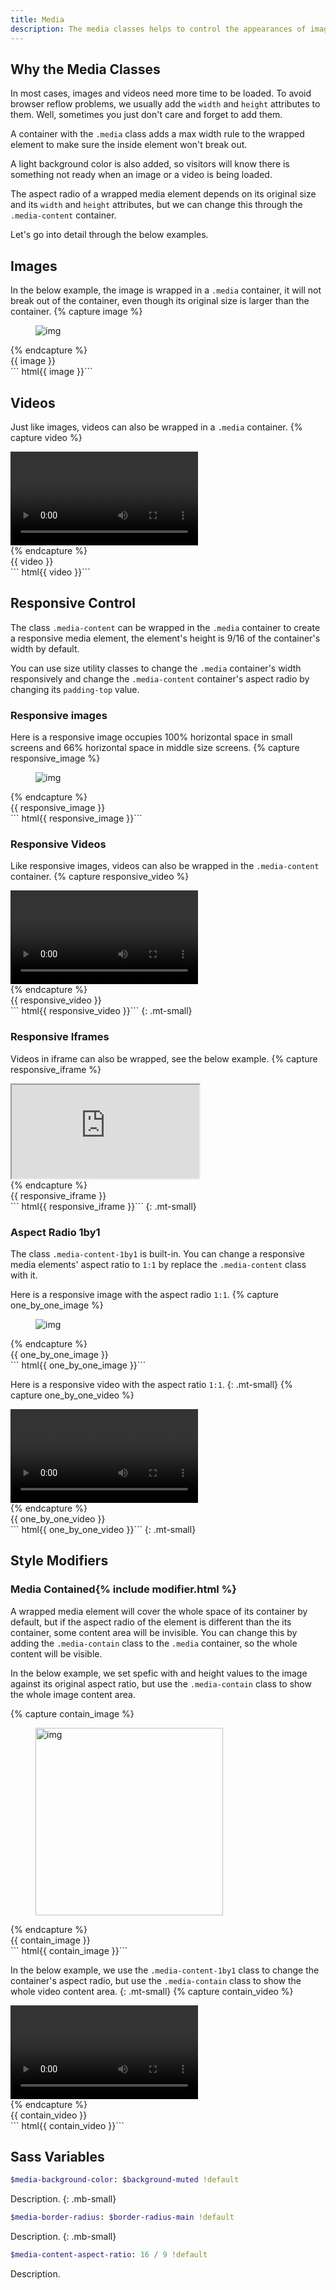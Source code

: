```yaml
---
title: Media
description: The media classes helps to control the appearances of images and videos easily.
---
```



## Why the Media Classes
In most cases, images and videos need more time to be loaded. To avoid browser reflow problems, we usually add the `width` and `height` attributes to them. Well, sometimes you just don't care and forget to add them.

A container with the `.media` class adds a max width rule to the wrapped element to make sure the inside element won't break out.

A light background color is also added, so visitors will know there is something not ready when an image or a video is being loaded.

The aspect radio of a wrapped media element depends on its original size and its `width` and `height` attributes, but we can change this through the `.media-content` container.

Let's go into detail through the below examples.

## Images
In the below example, the image is wrapped in a `.media` container, it will not break out of the container, even though its original size is larger than the container.
{% capture image %}
<figure class="media">
  <img src="https://cdn.stocksnap.io/img-thumbs/960w/CTCNBFUFH8.jpg" alt="img">
</figure>
{% endcapture %}
<div class="example">
  {{ image }}
</div>
``` html{{ image }}```


## Videos
Just like images, videos can also be wrapped in a `.media` container.
{% capture video %}
<div class="media">
  <video autoplay controls loop>
    <source type="video/webm" src="https://www.videvo.net/videvo_files/converted/2015_01/preview/Shimmering_Particles.mov84952.webm">
  </video>
</div>
{% endcapture %}
<div class="example">
  {{ video }}
</div>
``` html{{ video }}```



## Responsive Control

The class `.media-content` can be wrapped in the `.media` container to create a responsive media element, the element's height is 9/16 of the container's width by default.

You can use size utility classes to change the `.media` container's width responsively and change the `.media-content` container's aspect radio by changing its `padding-top` value.

### Responsive images
Here is a responsive image occupies 100% horizontal space in small screens and 66% horizontal space in middle size screens.
{% capture responsive_image %}
<figure class="media w-100 w-66-m">
  <picture class="media-content">
    <source srcset="https://cdn.stocksnap.io/img-thumbs/960w/CTCNBFUFH8.jpg" media="(min-width: 600px)">
    <img src="https://cdn.stocksnap.io/img-thumbs/960w/CTCNBFUFH8.jpg" alt="img">
  </picture>
</figure>
{% endcapture %}
<div class="example">
  {{ responsive_image }}
</div>
``` html{{ responsive_image }}```


### Responsive Videos
Like responsive images, videos can also be wrapped in the `.media-content` container.
{% capture responsive_video %}
<div class="media w-100 w-66-m">
  <div class="media-content">
    <video autoplay controls loop>
      <source type="video/webm" src="https://www.videvo.net/videvo_files/converted/2015_01/preview/Shimmering_Particles.mov84952.webm">
    </video>
  </div>
</div>
{% endcapture %}
<div class="example">
  {{ responsive_video }}
</div>
``` html{{ responsive_video }}```
{: .mt-small}


### Responsive Iframes
Videos in iframe can also be wrapped, see the below example.
{% capture responsive_iframe %}
<div class="media w-100 w-66-m">
  <div class="media-content">
    <iframe allowfullscreen allow="autoplay; encrypted-media" src="https://www.youtube.com/embed/izGwDsrQ1eQ"></iframe>
  </div>
</div>
{% endcapture %}
<div class="example">
  {{ responsive_iframe }}
</div>
``` html{{ responsive_iframe }}```
{: .mt-small}


### Aspect Radio 1by1
The class `.media-content-1by1` is built-in. You can change a responsive media elements' aspect ratio to `1:1` by replace the `.media-content` class with it.

Here is a responsive image with the aspect radio `1:1`.
{% capture one_by_one_image %}
<figure class="media w-100 w-66-m">
  <picture class="media-content-1by1">
    <source srcset="https://cdn.stocksnap.io/img-thumbs/960w/CTCNBFUFH8.jpg" media="(min-width: 600px)">
    <img src="https://cdn.stocksnap.io/img-thumbs/960w/CTCNBFUFH8.jpg" alt="img">
  </picture>
</figure>
{% endcapture %}
<div class="example">
  {{ one_by_one_image }}
</div>
``` html{{ one_by_one_image }}```

Here is a responsive video with the aspect ratio `1:1`.
{: .mt-small}
{% capture one_by_one_video %}
<div class="media w-100 w-66-m">
  <div class="media-content-1by1">
    <video autoplay controls loop>
      <source type="video/webm" src="https://www.videvo.net/videvo_files/converted/2015_01/preview/Shimmering_Particles.mov84952.webm">
    </video>
  </div>
</div>
{% endcapture %}
<div class="example">
  {{ one_by_one_video }}
</div>
``` html{{ one_by_one_video }}```
{: .mt-small}



## Style Modifiers

### Media Contained{% include modifier.html %}
A wrapped media element will cover the whole space of its container by default, but if the aspect radio of the element is different than the its container, some content area will be invisible. You can change this by adding the `.media-contain` class to the `.media` container, so the whole content will be visible.

In the below example, we set spefic with and height values to the image against its original aspect ratio, but use the `.media-contain` class to show the whole image content area.

{% capture contain_image %}
<figure class="media media-contain">
  <img width="300" height="300" src="https://cdn.stocksnap.io/img-thumbs/960w/CTCNBFUFH8.jpg" alt="img">
</figure>
{% endcapture %}
<div class="example">
  {{ contain_image }}
</div>
``` html{{ contain_image }}```

In the below example, we use the `.media-content-1by1` class to change the container's aspect radio, but use the `.media-contain` class to show the whole video content area.
{: .mt-small}
{% capture contain_video %}
<div class="media media-contain w-100 w-50-m">
  <div class="media-content-1by1">
    <video autoplay controls loop>
      <source type="video/webm" src="https://www.videvo.net/videvo_files/converted/2015_01/preview/Shimmering_Particles.mov84952.webm">
    </video>
  </div>
</div>
{% endcapture %}
<div class="example">
  {{ contain_video }}
</div>
``` html{{ contain_video }}```




## Sass Variables

``` sass
$media-background-color: $background-muted !default
```
Description.
{: .mb-small}

``` sass
$media-border-radius: $border-radius-main !default
```
Description.
{: .mb-small}

``` sass
$media-content-aspect-ratio: 16 / 9 !default
```
Description.